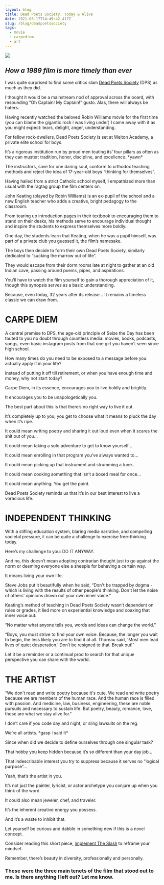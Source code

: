 ```yaml
---
layout: blog
title: Dead Poets Society, Today & Alive
date: 2021-03-17T14:49:42.417Z
slug: /blog/deadpoetssociety
tags:
  - movie
  - carpediem
  - art
---
```

![](https://www.intofilm.org/intofilm-production/scaledcropped/970x546https%3A/s3-eu-west-1.amazonaws.com/images.cdn.filmclub.org/film__4377-dead-poets-society--hi_res-930e5fe7.jpg/film__4377-dead-poets-society--hi_res-930e5fe7.jpg)

## ***How a 1989 film is more timely than ever***

I was quite surprised to find some critics slam [Dead Poets Society](https://www.amazon.com/Dead-Poets-Society-Robin-Williams/dp/B00AOB3XHC/ref=sr_1_1?crid=2OYLNFGWHYI2O&dchild=1&keywords=dead+poets+society&qid=1615994599&s=instant-video&sprefix=dead+poets%2Cinstant-video%2C192&sr=1-1) (DPS) as much as they did. 

I thought it would be a mainstream nod of approval across the board, with resounding “Oh Captain! My Captain!” gusto. Alas, there will always be haters. 

Having recently watched the beloved Robin Williams movie for the first time (you can blame the gigantic rock I was living under) I came away with it as you might expect: tears, delight, anger, understanding. 

For fellow rock-dwellers, Dead Poets Society is set at Welton Academy, a private elite school for boys.

It’s a rigorous institution run by proud men touting its’ four pillars as often as they can muster: tradition, honor, discipline, and excellence. \*yawn\* 

The instructors, save for one daring soul, conform to orthodox teaching methods and reject the idea of 17-year-old boys “thinking for themselves”. 

Having hailed from a strict Catholic school myself, I empathized more than usual with the ragtag group the film centers on. 

John Keating (played by Robin Williams) is an ex-pupil of the school and a new English teacher who adds a creative, bright pedagogy to the classroom. 

From tearing up introduction pages in their textbook to encouraging them to stand on their desks, his methods serve to encourage individual thought and inspire the students to express themselves more boldly. 

One day, the students learn that Keating, when he was a pupil himself, was part of a private club you guessed it, the film’s namesake. 

The boys then decide to form their own Dead Poets Society, similarly dedicated to “sucking the marrow out of life”. 

They would escape from their dorm rooms late at night to gather at an old Indian cave, passing around poems, pipes, and aspirations. 

You’ll have to watch the film yourself to gain a thorough appreciation of it, though this synopsis serves as a basic understanding. 

Because, even today, 32 years after its release... It remains a timeless classic we can draw from.

# CARPE DIEM

A central premise to DPS, the age-old principle of Seize the Day has been touted to you no doubt through countless media: movies, books, podcasts, songs, even basic instagram posts from that one girl you haven’t seen since high school. 

How many times do you need to be exposed to a message before you actually apply it in your life? 

Instead of putting it off till retirement, or when you have enough time and money, why not start today? 

Carpe Diem, in its essence, encourages you to live boldly and brightly. 

It encourages you to be unapologetically you. 

The best part about this is that there’s no right way to live it out. 

It’s completely up to you, you get to choose what it means to pluck the day when it’s ripe. 

It could mean writing poetry and sharing it out loud even when it scares the shit out of you…

It could mean taking a solo adventure to get to know yourself… 

It could mean enrolling in that program you’ve always wanted to… 

It could mean picking up that instrument and strumming a tune… 

It could mean cooking something that isn’t a boxed meal for once…

It could mean anything. You get the point. 

Dead Poets Society reminds us that it’s in our best interest to live a voracious life.

# INDEPENDENT THINKING

With a stifling education system, blaring media narrative, and compelling societal pressure, it can be quite a challenge to exercise free-thinking today. 

Here’s my challenge to you: DO IT ANYWAY. 

And no, this doesn’t mean adopting contrarian thought just to go against the norm or deeming everyone else a sheeple for behaving a certain way.

It means living your own life. 

Steve Jobs put it beautifully when he said, “Don't be trapped by dogma - which is living with the results of other people's thinking. Don't let the noise of others' opinions drown out your own inner voice." 

Keating’s method of teaching in Dead Poets Society wasn’t dependent on rules or grades, it lied more on experiential knowledge and coaxing that inner voice out:

“No matter what anyone tells you, words and ideas can change the world.” 

“Boys, you must strive to find your own voice. Because, the longer you wait to begin, the less likely you are to find it at all. Thoreau said, ‘Most men lead lives of quiet desperation.’ Don’t be resigned to that. Break out!” 

Let it be a reminder or a continual prod to search for that unique perspective you can share with the world.

# THE ARTIST 

“We don't read and write poetry because it's cute. We read and write poetry because we are members of the human race. And the human race is filled with passion. And medicine, law, business, engineering, these are noble pursuits and necessary to sustain life. But poetry, beauty, romance, love, these are what we stay alive for."

I don’t care if you code day and night, or sling lawsuits on the reg. 

We’re all artists. \*gasp I said it\*

Since when did we decide to define ourselves through one singular task? 

That hobby you keep hidden because it’s so different than your day job… 

That indescribable interest you try to suppress because it serves no “logical purpose”... 

Yeah, that’s the artist in you. 

It’s not just the painter, lyricist, or actor archetype you conjure up when you think of the word. 

It could also mean jeweler, chef, and traveler. 

It’s the inherent creative energy you possess. 

And it’s a waste to inhibit that. 

Let yourself be curious and dabble in something new if this is a novel concept. 

Consider reading this short piece, [Implement The Slash](https://mycomeg.com/blog/slash) to reframe your mindset. 

Remember, there’s beauty in diversity, professionally and personally. 

### **These were the three main tenets of the film that stood out to me. Is there anything I left out? Let me know.**